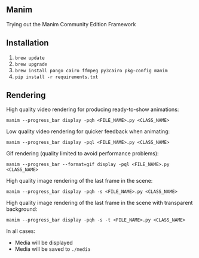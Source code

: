 ## Manim

Trying out the Manim Community Edition Framework

## Installation

1. `brew update`
2. `brew upgrade`
3. `brew install pango cairo ffmpeg py3cairo pkg-config manim`
4. `pip install -r requirements.txt`

## Rendering

High quality video rendering for producing ready-to-show animations:

`manim --progress_bar display -pqh <FILE_NAME>.py <CLASS_NAME>`

Low quality video rendering for quicker feedback when animating:

`manim --progress_bar display -pql <FILE_NAME>.py <CLASS_NAME>`

Gif rendering (quality limited to avoid performance problems):

`manim --progress_bar --format=gif display -pql <FILE_NAME>.py <CLASS_NAME>`

High quality image rendering of the last frame in the scene:

`manim --progress_bar display -pqh -s <FILE_NAME>.py <CLASS_NAME>`

High quality image rendering of the last frame in the scene with transparent background:

`manim --progress_bar display -pqh -s -t <FILE_NAME>.py <CLASS_NAME>`

In all cases:

- Media will be displayed
- Media will be saved to `./media`
